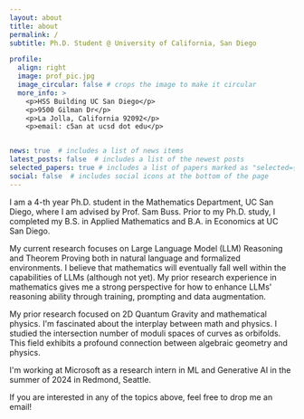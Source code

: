 ```yaml
---
layout: about
title: about
permalink: /
subtitle: Ph.D. Student @ University of California, San Diego

profile:
  align: right
  image: prof_pic.jpg
  image_circular: false # crops the image to make it circular
  more_info: >
    <p>HSS Building UC San Diego</p>
    <p>9500 Gilman Dr</p>
    <p>La Jolla, California 92092</p>
    <p>email: c5an at ucsd dot edu</p>


news: true  # includes a list of news items
latest_posts: false  # includes a list of the newest posts
selected_papers: true # includes a list of papers marked as "selected={true}"
social: false  # includes social icons at the bottom of the page
---
```


I am a 4-th year Ph.D. student in the Mathematics Department, UC San Diego, where I am advised by Prof. Sam Buss.
Prior to my Ph.D. study, I completed my B.S. in Applied Mathematics and B.A. in Economics at UC San Diego.

My current research focuses on Large Language Model (LLM) Reasoning and Theorem Proving both in natural language and formalized environments.
I believe that mathematics will eventually fall well within the capabilities of LLMs (although not yet). 
My prior research experience in mathematics gives me a strong perspective for how to enhance LLMs' reasoning ability through training, prompting and data augmentation.


My prior research focused on 2D Quantum Gravity and mathematical physics. I'm fascinated about the interplay between math and physics. I studied the intersection number
of moduli spaces of curves as orbifolds. This field exhibits a profound connection between algebraic geometry and physics.

I'm working at Microsoft as a research intern in ML and Generative AI in the summer of 2024 in Redmond, Seattle. 

If you are interested in any of the topics above, feel free to drop me an email!
